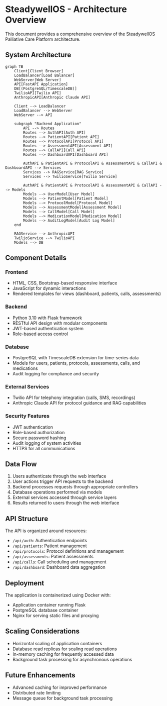 # SteadywellOS - Architecture Overview

This document provides a comprehensive overview of the SteadywellOS Palliative Care Platform architecture.

## System Architecture

```mermaid
graph TB
    Client[Client Browser]
    LoadBalancer[Load Balancer]
    WebServer[Web Server]
    API[FastAPI Application]
    DB[(PostgreSQL/TimescaleDB)]
    TwilioAPI[Twilio API]
    AnthropicAPI[Anthropic Claude API]
    
    Client --> LoadBalancer
    LoadBalancer --> WebServer
    WebServer --> API
    
    subgraph "Backend Application"
        API --> Routes
        Routes --> AuthAPI[Auth API]
        Routes --> PatientAPI[Patient API]
        Routes --> ProtocolAPI[Protocol API]
        Routes --> AssessmentAPI[Assessment API]
        Routes --> CallAPI[Call API]
        Routes --> DashboardAPI[Dashboard API]
        
        AuthAPI & PatientAPI & ProtocolAPI & AssessmentAPI & CallAPI & DashboardAPI --> Services
        Services --> RAGService[RAG Service]
        Services --> TwilioService[Twilio Service]
        
        AuthAPI & PatientAPI & ProtocolAPI & AssessmentAPI & CallAPI --> Models
        Models --> UserModel[User Model]
        Models --> PatientModel[Patient Model]
        Models --> ProtocolModel[Protocol Model]
        Models --> AssessmentModel[Assessment Model]
        Models --> CallModel[Call Model]
        Models --> MedicationModel[Medication Model]
        Models --> AuditLogModel[Audit Log Model]
    end
    
    RAGService --> AnthropicAPI
    TwilioService --> TwilioAPI
    Models --> DB
```

## Component Details

### Frontend
- HTML, CSS, Bootstrap-based responsive interface
- JavaScript for dynamic interactions
- Rendered templates for views (dashboard, patients, calls, assessments)

### Backend
- Python 3.10 with Flask framework
- RESTful API design with modular components
- JWT-based authentication system
- Role-based access control

### Database
- PostgreSQL with TimescaleDB extension for time-series data
- Models for users, patients, protocols, assessments, calls, and medications
- Audit logging for compliance and security

### External Services
- Twilio API for telephony integration (calls, SMS, recordings)
- Anthropic Claude API for protocol guidance and RAG capabilities

### Security Features
- JWT authentication
- Role-based authorization
- Secure password hashing
- Audit logging of system activities
- HTTPS for all communications

## Data Flow

1. Users authenticate through the web interface
2. User actions trigger API requests to the backend
3. Backend processes requests through appropriate controllers
4. Database operations performed via models
5. External services accessed through service layers
6. Results returned to users through the web interface

## API Structure

The API is organized around resources:
- `/api/auth`: Authentication endpoints
- `/api/patients`: Patient management
- `/api/protocols`: Protocol definitions and management
- `/api/assessments`: Patient assessments
- `/api/calls`: Call scheduling and management
- `/api/dashboard`: Dashboard data aggregation

## Deployment

The application is containerized using Docker with:
- Application container running Flask
- PostgreSQL database container
- Nginx for serving static files and proxying

## Scaling Considerations

- Horizontal scaling of application containers
- Database read replicas for scaling read operations
- In-memory caching for frequently accessed data
- Background task processing for asynchronous operations

## Future Enhancements

- Advanced caching for improved performance
- Distributed rate limiting 
- Message queue for background task processing